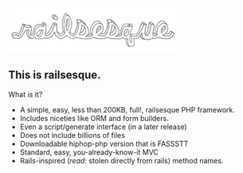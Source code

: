 ![Railsesque logo](http://github.com/colinyoung/railsesque/raw/master/public/images/railsesque.png "Railsesque logo")

This is railsesque.
-------------------

What is it?
  - A simple, easy, less than 200KB, full!, railsesque PHP framework.
  - Includes niceties like ORM and form builders.
  - Even a script/generate interface (in a later release)
  - Does not include billions of files
  - Downloadable hiphop-php version that is FASSSTT
  - Standard, easy, you-already-know-it MVC
  - Rails-inspired (_read:_ stolen directly from rails) method names.